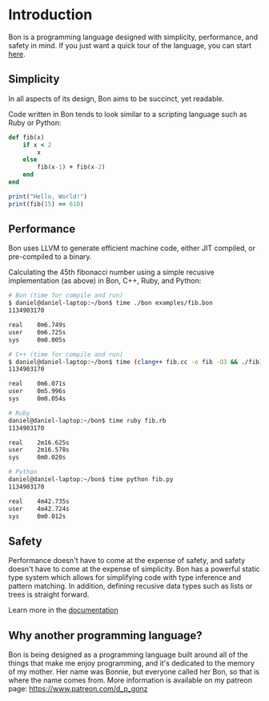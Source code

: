 # Introduction

Bon is a programming language designed with simplicity, performance, and safety in mind.
If you just want a quick tour of the language, you can start [here](docs/ch01-03-quick-tour.md).


## Simplicity

In all aspects of its design, Bon aims to be succinct, yet readable.

Code written in Bon tends to look similar to a scripting language such as Ruby or Python:

```ruby
def fib(x)
    if x < 2
        x
    else
        fib(x-1) + fib(x-2)
    end
end

print("Hello, World!")
print(fib(15) == 610)
```

## Performance

Bon uses LLVM to generate efficient machine code, either JIT compiled, or pre-compiled to a binary.

Calculating the 45th fibonacci number using a simple recusive implementation (as above) in Bon, C++, Ruby, and Python:

```bash
# Bon (time for compile and run)
$ daniel@daniel-laptop:~/bon$ time ./bon examples/fib.bon
1134903170

real    0m6.749s
user    0m6.725s
sys     0m0.005s

# C++ (time for compile and run)
$ daniel@daniel-laptop:~/bon$ time (clang++ fib.cc -o fib -O3 && ./fib)
1134903170

real    0m6.071s
user    0m5.996s
sys     0m0.054s

# Ruby
daniel@daniel-laptop:~/bon$ time ruby fib.rb
1134903170

real    2m16.625s
user    2m16.578s
sys     0m0.020s

# Python
daniel@daniel-laptop:~/bon$ time python fib.py
1134903170

real    4m42.735s
user    4m42.724s
sys     0m0.012s
```

## Safety

Performance doesn't have to come at the expense of safety, and safety doesn't have to come at the expense of simplicity. Bon has a powerful static type system which allows for simplifying code with type inference and pattern matching. In addition, defining recusive data types such as lists or trees is straight forward.

Learn more in the [documentation](docs/ch00-01-contents.md)

## Why another programming language?

Bon is being designed as a programming language built around all of the things that make me enjoy programming, and it's dedicated to the memory of my mother. Her name was Bonnie, but everyone called her Bon, so that is where the name comes from.
More information is available on my patreon page: https://www.patreon.com/d_p_gonz

